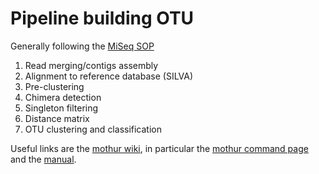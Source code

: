 # Pipeline building OTU
Generally following the [MiSeq SOP](https://www.mothur.org/wiki/MiSeq_SOP)

1. Read merging/contigs assembly
1. Alignment to reference database (SILVA)
1. Pre-clustering
1. Chimera detection
1. Singleton filtering
1. Distance matrix
1. OTU clustering and classification

Useful links are the [mothur wiki](https://www.mothur.org/wiki/Main_Page), in particular the [mothur command page](https://www.mothur.org/wiki/Category:Commands) and the [manual](https://www.mothur.org/wiki/Mothur_manual).

